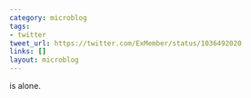 ```yaml
---
category: microblog
tags:
- twitter
tweet_url: https://twitter.com/ExMember/status/1036492020
links: []
layout: microblog
---
```

is alone.
